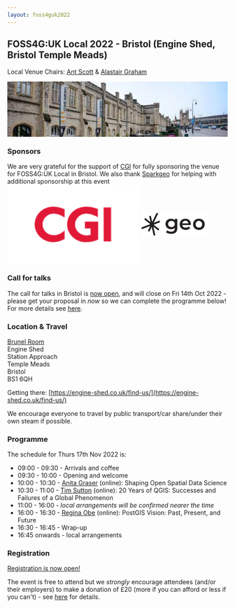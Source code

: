 ```yaml
---
layout: foss4guk2022
---
```


## FOSS4G:UK Local 2022 - Bristol (Engine Shed, Bristol Temple Meads)

Local Venue Chairs: [Ant Scott](https://twitter.com/antscott) & [Alastair Graham](https://twitter.com/ajggeoger)

<img src="images/engineshed.jpeg" width="600" align="middle">

### Sponsors
We are very grateful for the support of [CGI](https://www.cgi.com/en) for fully sponsoring the venue for FOSS4G:UK Local in Bristol. We also thank [Sparkgeo](https://www.sparkgeo.com) for helping with additional sponsorship at this event <br>
[<img src="images/logo_cgi_color.png" width="300" align="middle">](https://www.cgi.com/en)
[<img src="images/sparkgeo-logo-black.png" width="150" align="middle">](https://www.sparkgeo.com)

### Call for talks
The call for talks in Bristol is [now open](https://forms.gle/HfBkq5LSrDpCfp4G9), and will close on Fri 14th Oct 2022 - please get your proposal in *now* so we can complete the programme below! For more details see [here](https://uk.osgeo.org/foss4guk2022local/index.html#call-for-talks).

### Location & Travel
[Brunel Room](https://www.openstreetmap.org/#map=19/51.44889/-2.58330)<br>
Engine Shed<br>
Station Approach<br>
Temple Meads<br>
Bristol<br>
BS1 6QH<br>

Getting there: [https://engine-shed.co.uk/find-us/](https://engine-shed.co.uk/find-us/)

We encourage everyone to travel by public transport/car share/under their own steam if possible.

### Programme

The schedule for Thurs 17th Nov 2022 is:
- 09:00 - 09:30 - Arrivals and coffee
- 09:30 - 10:00 - Opening and welcome
- 10:00 - 10:30 - [Anita Graser](https://anitagraser.com/) (online): Shaping Open Spatial Data Science
- 10:30 - 11:00 - [Tim Sutton](https://kartoza.com/the_team/HR-EMP-00002/) (online): 20 Years of QGIS: Successes and Failures of a Global Phenomenon
- 11:00 - 16:00 - *local arrangements will be confirmed nearer the time*
- 16:00 - 16:30 - [Regina Obe](https://twitter.com/reginaobe) (online): PostGIS Vision: Past, Present, and Future
- 16:30 - 16:45 - Wrap-up
- 16:45 onwards - local arrangements

### Registration

[Registration is now open!](https://www.eventbrite.co.uk/e/foss4g-uk-local-2022-tickets-405826868087)

The event is free to attend but we *strongly* encourage attendees (and/or their employers) to make a donation of £20 (more if you can afford or less if you can't) - see [here](https://uk.osgeo.org/foss4guk2022local/index.html#registration) for details.
